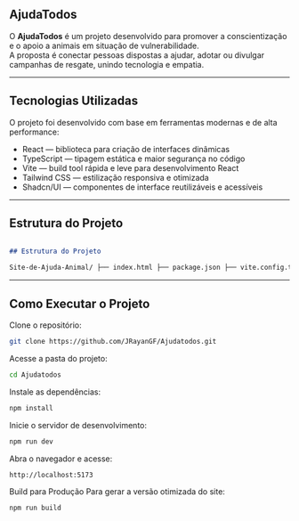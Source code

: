 ## AjudaTodos

O **AjudaTodos** é um projeto desenvolvido para promover a conscientização e o apoio a animais em situação de vulnerabilidade.  
A proposta é conectar pessoas dispostas a ajudar, adotar ou divulgar campanhas de resgate, unindo tecnologia e empatia.

---

## Tecnologias Utilizadas

O projeto foi desenvolvido com base em ferramentas modernas e de alta performance:

- React — biblioteca para criação de interfaces dinâmicas  
- TypeScript — tipagem estática e maior segurança no código  
- Vite — build tool rápida e leve para desenvolvimento React  
- Tailwind CSS — estilização responsiva e otimizada  
- Shadcn/UI — componentes de interface reutilizáveis e acessíveis  

---

## Estrutura do Projeto
```Markdown

## Estrutura do Projeto

Site-de-Ajuda-Animal/ ├── index.html ├── package.json ├── vite.config.ts ├── tsconfig.json ├── src/ │ ├── main.tsx │ ├── App.tsx │ ├── index.css │ └── componentes/ │ ├── Cabeçalho.tsx │ ├── HeroSection.tsx │ ├── AboutSection.tsx │ ├── ProjectSection.tsx │ ├── SolutionsSection.tsx │ ├── Rodapé.tsx │ └── UI/ (componentes reutilizáveis) ├── Attributions.md └── README.md
```
---

## Como Executar o Projeto

Clone o repositório:
```bash
git clone https://github.com/JRayanGF/Ajudatodos.git
```                        


Acesse a pasta do projeto:
```bash
cd Ajudatodos
```

Instale as dependências:
```bash
npm install
```

Inicie o servidor de desenvolvimento:
```bash
npm run dev
```

Abra o navegador e acesse:
```bash
http://localhost:5173
```

Build para Produção
Para gerar a versão otimizada do site:
```bash
npm run build
```
